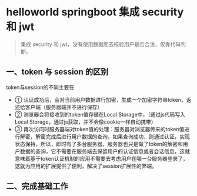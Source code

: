 # helloworld springboot 集成 security 和 jwt

> 集成 security 和 jwt，没有使用数据库去校验用户是否合法，仅靠代码判断。

## 一、token 与 session 的区别

token与session的不同主要在

- ① 认证成功后，会对当前用户数据进行加密，生成一个加密字符串token，返还给客户端（服务器端并不进行保存）
- ② 浏览器会将接收到的token值存储在Local Storage中，（通过js代码写入Local Storage，通过js获取，并不会像cookie一样自动携带）
- ③ 再次访问时服务器端对token值的处理：服务器对浏览器传来的token值进行解密，解密完成后进行用户数据的查询，如果查询成功，则通过认证，实现状态保持，所以，即时有了多台服务器，服务器也只是做了token的解密和用户数据的查询，它不需要在服务端去保留用户的认证信息或者会话信息，这就意味着基于token认证机制的应用不需要去考虑用户在哪一台服务器登录了，这就为应用的扩展提供了便利，解决了session扩展性的弊端。

## 二、完成基础工作
